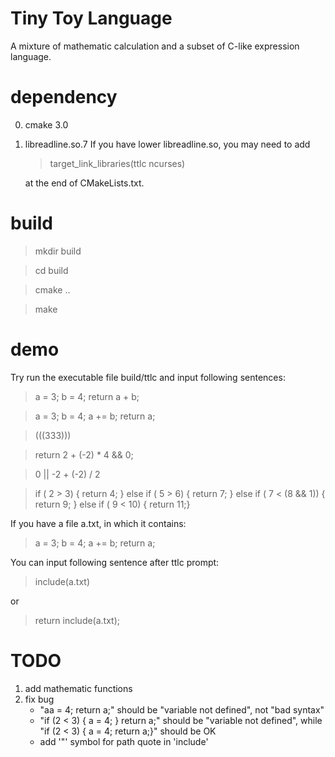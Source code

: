 # Tiny Toy Language

A mixture of mathematic calculation and a subset of C-like expression language.

# dependency

0. cmake 3.0
1. libreadline.so.7
   If you have lower libreadline.so, you may need to add 

   > target_link_libraries(ttlc ncurses)

   at the end of CMakeLists.txt.

# build

> mkdir build

> cd build

> cmake ..

> make

# demo

Try run the executable file build/ttlc and input following sentences:

> a = 3; b = 4; return a + b;

> a = 3; b = 4; a += b; return a;

> (((333)))

> return 2 + (-2) * 4 && 0;

> 0 || -2 + (-2) / 2

> if ( 2 > 3) { return 4; } else if ( 5 > 6) { return 7; } else if ( 7 < (8 && 1)) { return 9; } else if ( 9 < 10) { return 11;}

If you have a file a.txt, in which it contains:

> a = 3;
> b = 4;
> a += b;
> return a;

You can input following sentence after ttlc prompt:

> include(a.txt)

or

> return include(a.txt);

# TODO
1. add mathematic functions
2. fix bug
   * "aa = 4; return a;" should be "variable not defined", not "bad syntax"
   * "if (2 < 3) { a = 4; } return a;" should be "variable not defined", while "if (2 < 3) { a = 4; return a;}" should be OK
   * add '"' symbol for path quote in 'include'

